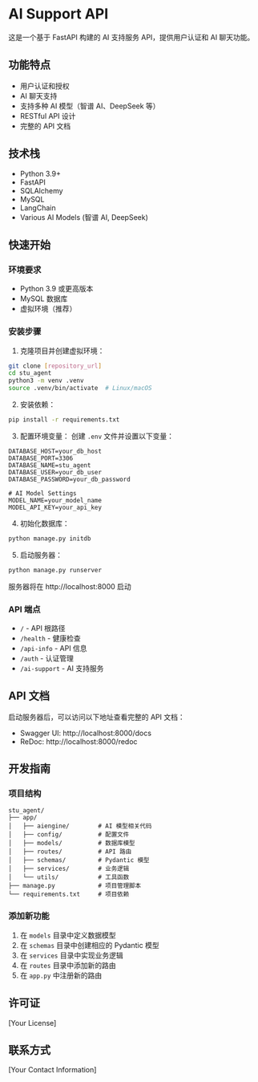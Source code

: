 # AI Support API

这是一个基于 FastAPI 构建的 AI 支持服务 API，提供用户认证和 AI 聊天功能。

## 功能特点

- 用户认证和授权
- AI 聊天支持
- 支持多种 AI 模型（智谱 AI、DeepSeek 等）
- RESTful API 设计
- 完整的 API 文档

## 技术栈

- Python 3.9+
- FastAPI
- SQLAlchemy
- MySQL
- LangChain
- Various AI Models (智谱 AI, DeepSeek)

## 快速开始

### 环境要求

- Python 3.9 或更高版本
- MySQL 数据库
- 虚拟环境（推荐）

### 安装步骤

1. 克隆项目并创建虚拟环境：
```bash
git clone [repository_url]
cd stu_agent
python3 -m venv .venv
source .venv/bin/activate  # Linux/macOS
```

2. 安装依赖：
```bash
pip install -r requirements.txt
```

3. 配置环境变量：
创建 `.env` 文件并设置以下变量：
```env
DATABASE_HOST=your_db_host
DATABASE_PORT=3306
DATABASE_NAME=stu_agent
DATABASE_USER=your_db_user
DATABASE_PASSWORD=your_db_password

# AI Model Settings
MODEL_NAME=your_model_name
MODEL_API_KEY=your_api_key
```

4. 初始化数据库：
```bash
python manage.py initdb
```

5. 启动服务器：
```bash
python manage.py runserver
```

服务器将在 http://localhost:8000 启动

### API 端点

- `/` - API 根路径
- `/health` - 健康检查
- `/api-info` - API 信息
- `/auth` - 认证管理
- `/ai-support` - AI 支持服务

## API 文档

启动服务器后，可以访问以下地址查看完整的 API 文档：

- Swagger UI: http://localhost:8000/docs
- ReDoc: http://localhost:8000/redoc

## 开发指南

### 项目结构

```
stu_agent/
├── app/
│   ├── aiengine/        # AI 模型相关代码
│   ├── config/          # 配置文件
│   ├── models/          # 数据库模型
│   ├── routes/          # API 路由
│   ├── schemas/         # Pydantic 模型
│   ├── services/        # 业务逻辑
│   └── utils/           # 工具函数
├── manage.py            # 项目管理脚本
└── requirements.txt     # 项目依赖
```

### 添加新功能

1. 在 `models` 目录中定义数据模型
2. 在 `schemas` 目录中创建相应的 Pydantic 模型
3. 在 `services` 目录中实现业务逻辑
4. 在 `routes` 目录中添加新的路由
5. 在 `app.py` 中注册新的路由

## 许可证

[Your License]

## 联系方式

[Your Contact Information]